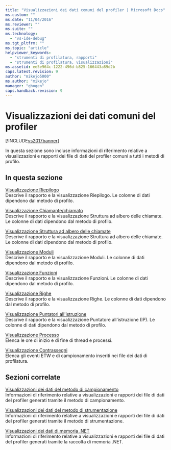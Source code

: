 ```yaml
---
title: "Visualizzazioni dei dati comuni del profiler | Microsoft Docs"
ms.custom: ""
ms.date: "11/04/2016"
ms.reviewer: ""
ms.suite: ""
ms.technology: 
  - "vs-ide-debug"
ms.tgt_pltfrm: ""
ms.topic: "article"
helpviewer_keywords: 
  - "strumenti di profilatura, rapporti"
  - "strumenti di profilatura, visualizzazioni"
ms.assetid: ee5e964c-1222-496d-b825-166443a89d2b
caps.latest.revision: 9
author: "mikejo5000"
ms.author: "mikejo"
manager: "ghogen"
caps.handback.revision: 9
---
```

# Visualizzazioni dei dati comuni del profiler
[!INCLUDE[vs2017banner](../code-quality/includes/vs2017banner.md)]

In questa sezione sono incluse informazioni di riferimento relative a visualizzazioni e rapporti dei file di dati del profiler comuni a tutti i metodi di profilo.  
  
## In questa sezione  
 [Visualizzazione Riepilogo](../profiling/summary-view.md)  
 Descrive il rapporto e la visualizzazione Riepilogo.  Le colonne di dati dipendono dal metodo di profilo.  
  
 [Visualizzazione Chiamante\/chiamato](../profiling/caller-callee-view.md)  
 Descrive il rapporto e la visualizzazione Struttura ad albero delle chiamate.  Le colonne di dati dipendono dal metodo di profilo.  
  
 [Visualizzazione Struttura ad albero delle chiamate](../profiling/call-tree-view.md)  
 Descrive il rapporto e la visualizzazione Struttura ad albero delle chiamate.  Le colonne di dati dipendono dal metodo di profilo.  
  
 [Visualizzazione Moduli](../profiling/modules-view.md)  
 Descrive il rapporto e la visualizzazione Moduli.  Le colonne di dati dipendono dal metodo di profilo.  
  
 [Visualizzazione Funzioni](../profiling/functions-view.md)  
 Descrive il rapporto e la visualizzazione Funzioni.  Le colonne di dati dipendono dal metodo di profilo.  
  
 [Visualizzazione Righe](../profiling/lines-view.md)  
 Descrive il rapporto e la visualizzazione Righe.  Le colonne di dati dipendono dal metodo di profilo.  
  
 [Visualizzazione Puntatori all'istruzione](../profiling/instruction-pointers-ips-view.md)  
 Descrive il rapporto e la visualizzazione Puntatore all'istruzione \(IP\).  Le colonne di dati dipendono dal metodo di profilo.  
  
 [Visualizzazione Processo](../profiling/process-view.md)  
 Elenca le ore di inizio e di fine di thread e processi.  
  
 [Visualizzazione Contrassegni](../profiling/marks-view.md)  
 Elenca gli eventi ETW e di campionamento inseriti nei file dei dati di profilatura.  
  
## Sezioni correlate  
 [Visualizzazioni dei dati del metodo di campionamento](../profiling/profiler-sampling-method-data-views.md)  
 Informazioni di riferimento relative a visualizzazioni e rapporti dei file di dati del profiler generati tramite il metodo di campionamento.  
  
 [Visualizzazioni dei dati del metodo di strumentazione](../profiling/instrumentation-method-data-views.md)  
 Informazioni di riferimento relative a visualizzazioni e rapporti dei file di dati del profiler generati tramite il metodo di strumentazione.  
  
 [Visualizzazioni dei dati di memoria .NET](../profiling/dotnet-memory-data-views.md)  
 Informazioni di riferimento relative a visualizzazioni e rapporti dei file di dati del profiler generati tramite la raccolta di memoria .NET.